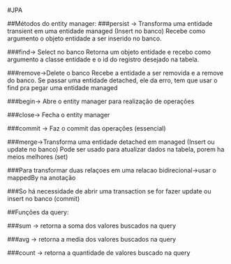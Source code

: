 #JPA

##Métodos do entity manager:
###persist -> Transforma uma entidade transient em uma entidade managed (Insert no banco)
Recebe como argumento o objeto entidade a ser inserido no banco.

###find-> Select no banco
Retorna um objeto entidade e recebo como argumento a classe entidade e o id do registro desejado na tabela.

###remove->Delete o banco
Recebe a entidade a ser removida e a remove do banco.
Se passar uma entidade detached, ele da erro, tem que usar o find pra pegar uma entidade managed

###begin-> Abre o entity manager para realização de operações

###close-> Fecha o entity manager

###commit -> Faz o commit das operações (essencial)

###merge->Transforma uma entidade detached em managed (Insert ou update no banco)
Pode ser usado para atualizar dados na tabela, porem ha meios melhores (set)


###Para transformar duas relaçoes em uma relacao bidirecional->usar o mappedBy na anotação

###So há necessidade de abrir uma transaction se for fazer update ou insert no banco (commit) 

##Funções da query:

###sum -> retorna a soma dos valores buscados na query

###avg -> retorna a media dos valores buscados na query

###count -> retorna a quantidade de valores buscado na query